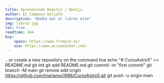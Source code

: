 ```yaml
---
title: Aprendiendo Reactjs / Nextjs
author: El Campeon Goliath
description: "Bomba mal el libreo este"
img: libro3.jpg
toc: true
readtime: 444
buy:
    spain: https://www.freepik.es/
    usa: https://www.accuweather.com/
---
```



…or create a new repository on the command line
echo "# CursoAstro5" >> README.md
git init
git add README.md
git commit -m "first commit"
git branch -M main
git remote add origin https://github.com/marianos1988/CursoAstro5.git
git push -u origin main